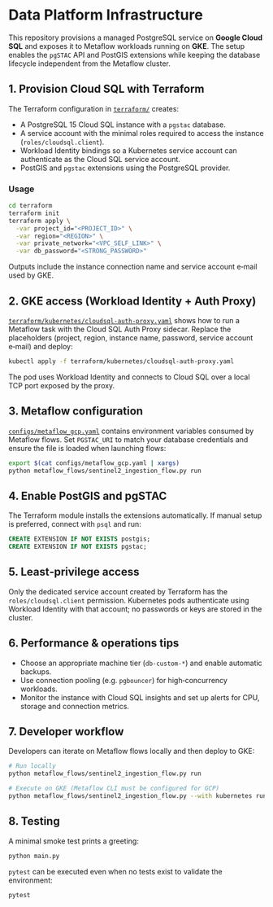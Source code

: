 # Data Platform Infrastructure

This repository provisions a managed PostgreSQL service on **Google Cloud SQL** and exposes it to Metaflow workloads running on **GKE**.  The setup enables the `pgSTAC` API and PostGIS extensions while keeping the database lifecycle independent from the Metaflow cluster.

## 1. Provision Cloud SQL with Terraform

The Terraform configuration in [`terraform/`](terraform) creates:

- A PostgreSQL 15 Cloud SQL instance with a `pgstac` database.
- A service account with the minimal roles required to access the instance (`roles/cloudsql.client`).
- Workload Identity bindings so a Kubernetes service account can authenticate as the Cloud SQL service account.
- PostGIS and `pgstac` extensions using the PostgreSQL provider.

### Usage

```bash
cd terraform
terraform init
terraform apply \
  -var project_id="<PROJECT_ID>" \
  -var region="<REGION>" \
  -var private_network="<VPC_SELF_LINK>" \
  -var db_password="<STRONG_PASSWORD>"
```

Outputs include the instance connection name and service account e‑mail used by GKE.

## 2. GKE access (Workload Identity + Auth Proxy)

[`terraform/kubernetes/cloudsql-auth-proxy.yaml`](terraform/kubernetes/cloudsql-auth-proxy.yaml) shows how to run a Metaflow task with the Cloud SQL Auth Proxy sidecar. Replace the placeholders (project, region, instance name, password, service account e‑mail) and deploy:

```bash
kubectl apply -f terraform/kubernetes/cloudsql-auth-proxy.yaml
```

The pod uses Workload Identity and connects to Cloud SQL over a local TCP port exposed by the proxy.

## 3. Metaflow configuration

[`configs/metaflow_gcp.yaml`](configs/metaflow_gcp.yaml) contains environment variables consumed by Metaflow flows. Set `PGSTAC_URI` to match your database credentials and ensure the file is loaded when launching flows:

```bash
export $(cat configs/metaflow_gcp.yaml | xargs)
python metaflow_flows/sentinel2_ingestion_flow.py run
```

## 4. Enable PostGIS and pgSTAC

The Terraform module installs the extensions automatically. If manual setup is preferred, connect with `psql` and run:

```sql
CREATE EXTENSION IF NOT EXISTS postgis;
CREATE EXTENSION IF NOT EXISTS pgstac;
```

## 5. Least‑privilege access

Only the dedicated service account created by Terraform has the `roles/cloudsql.client` permission. Kubernetes pods authenticate using Workload Identity with that account; no passwords or keys are stored in the cluster.

## 6. Performance & operations tips

- Choose an appropriate machine tier (`db-custom-*`) and enable automatic backups.
- Use connection pooling (e.g. `pgbouncer`) for high‑concurrency workloads.
- Monitor the instance with Cloud SQL insights and set up alerts for CPU, storage and connection metrics.

## 7. Developer workflow

Developers can iterate on Metaflow flows locally and then deploy to GKE:

```bash
# Run locally
python metaflow_flows/sentinel2_ingestion_flow.py run

# Execute on GKE (Metaflow CLI must be configured for GCP)
python metaflow_flows/sentinel2_ingestion_flow.py --with kubernetes run
```

## 8. Testing

A minimal smoke test prints a greeting:

```bash
python main.py
```

`pytest` can be executed even when no tests exist to validate the environment:

```bash
pytest
```
